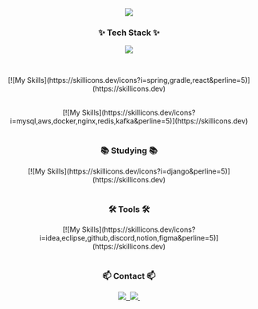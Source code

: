 <!--타이틀 부분-->
<div align="center">
 <img src="https://capsule-render.vercel.app/api?type=waving&color=gradient&customColorList=0,1,2,5,30&height=300&section=header&text=TwoWeekHee%20GitHub&fontSize=70" />
</div>

<!--내용 부분-->
<h3 align="center">✨ Tech Stack ✨</h3>

<p align="center">
  <a href="https://skillicons.dev">
    <img src="https://skillicons.dev/icons?i=java,kotlin,js,html,css,py&theme=light&perline=3" />
  </a>
</p>

<br>

<p align="center">
   [![My Skills](https://skillicons.dev/icons?i=spring,gradle,react&perline=5)](https://skillicons.dev)
</p>

<br>

<div align="center">
   [![My Skills](https://skillicons.dev/icons?i=mysql,aws,docker,nginx,redis,kafka&perline=5)](https://skillicons.dev)
</div>

<br>

<h3 align="center">📚 Studying 📚</h3>
<div align="center">
     [![My Skills](https://skillicons.dev/icons?i=django&perline=5)](https://skillicons.dev)
</div>

<br>

<h3 align="center">🛠 Tools 🛠</h3>
<div align="center">
    [![My Skills](https://skillicons.dev/icons?i=idea,eclipse,github,discord,notion,figma&perline=5)](https://skillicons.dev)
</div>

<br>

<h3 align="center">📫 Contact 📫</h3>
<div align="center">
  <a href="https://velog.io/@twoweekhee">
    <img src="https://img.shields.io/badge/Velog-1EBC8F?style=for-the-badge&logo=velog&logoColor=white" />&nbsp
  </a>
  <a href="mailto:myjjoo4758@gmail.com">
    <img
      src="https://img.shields.io/badge/myjjoo4758@gmail.com-D14836?style=for-the-badge&logo=gmail&logoColor=white"/>&nbsp
  </a>
</div>
